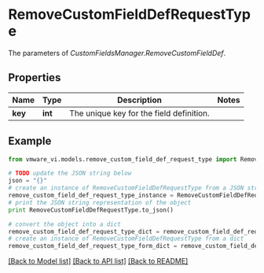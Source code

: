 # RemoveCustomFieldDefRequestType

The parameters of *CustomFieldsManager.RemoveCustomFieldDef*. 

## Properties
Name | Type | Description | Notes
------------ | ------------- | ------------- | -------------
**key** | **int** | The unique key for the field definition.  | 

## Example

```python
from vmware_vi.models.remove_custom_field_def_request_type import RemoveCustomFieldDefRequestType

# TODO update the JSON string below
json = "{}"
# create an instance of RemoveCustomFieldDefRequestType from a JSON string
remove_custom_field_def_request_type_instance = RemoveCustomFieldDefRequestType.from_json(json)
# print the JSON string representation of the object
print RemoveCustomFieldDefRequestType.to_json()

# convert the object into a dict
remove_custom_field_def_request_type_dict = remove_custom_field_def_request_type_instance.to_dict()
# create an instance of RemoveCustomFieldDefRequestType from a dict
remove_custom_field_def_request_type_form_dict = remove_custom_field_def_request_type.from_dict(remove_custom_field_def_request_type_dict)
```
[[Back to Model list]](../README.md#documentation-for-models) [[Back to API list]](../README.md#documentation-for-api-endpoints) [[Back to README]](../README.md)


